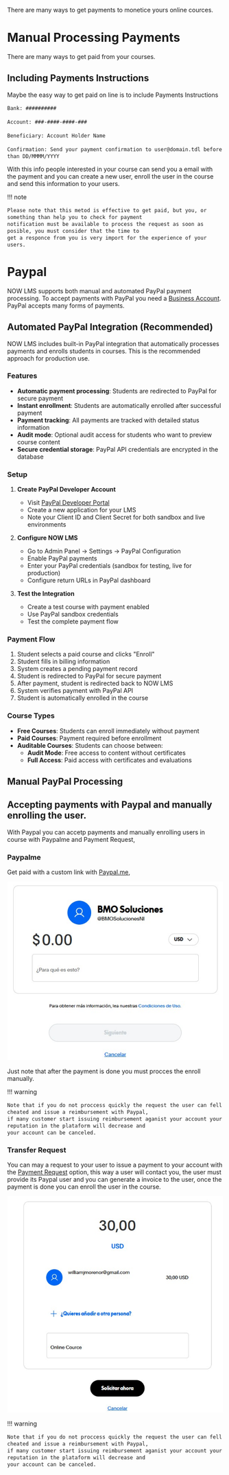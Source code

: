 There are many ways to get payments to monetice yours online cources.

# Manual Processing Payments

There are many ways to get paid from your courses.

## Including Payments Instructions

Maybe the easy way to get paid on line is to include Payments Instructions

    Bank: ##########

    Account: ###-####-####-###

    Beneficiary: Account Holder Name

    Confirmation: Send your payment confirmation to user@domain.tdl before than DD/MMMM/YYYY

With this info people interested in your course can send you a email with the payment and you can create a new user,
enroll the user in the course and send this information to your users.

!!! note

    Please note that this metod is effective to get paid, but you, or something than help you to check for payment
    notification must be available to process the request as soon as posible, you must consider that the time to
    get a responce from you is very import for the experience of your users.

# Paypal

NOW LMS supports both manual and automated PayPal payment processing. To accept payments with PayPal you need a [Business Account](https://www.paypal.com/es/bizsignup/entry). PayPal accepts many forms of payments.

## Automated PayPal Integration (Recommended)

NOW LMS includes built-in PayPal integration that automatically processes payments and enrolls students in courses. This is the recommended approach for production use.

### Features

- **Automatic payment processing**: Students are redirected to PayPal for secure payment
- **Instant enrollment**: Students are automatically enrolled after successful payment
- **Payment tracking**: All payments are tracked with detailed status information
- **Audit mode**: Optional audit access for students who want to preview course content
- **Secure credential storage**: PayPal API credentials are encrypted in the database

### Setup

1. **Create PayPal Developer Account**
    - Visit [PayPal Developer Portal](https://developer.paypal.com)
    - Create a new application for your LMS
    - Note your Client ID and Client Secret for both sandbox and live environments

2. **Configure NOW LMS**
    - Go to Admin Panel → Settings → PayPal Configuration
    - Enable PayPal payments
    - Enter your PayPal credentials (sandbox for testing, live for production)
    - Configure return URLs in PayPal dashboard

3. **Test the Integration**
    - Create a test course with payment enabled
    - Use PayPal sandbox credentials
    - Test the complete payment flow

### Payment Flow

1. Student selects a paid course and clicks "Enroll"
2. Student fills in billing information
3. System creates a pending payment record
4. Student is redirected to PayPal for secure payment
5. After payment, student is redirected back to NOW LMS
6. System verifies payment with PayPal API
7. Student is automatically enrolled in the course

### Course Types

- **Free Courses**: Students can enroll immediately without payment
- **Paid Courses**: Payment required before enrollment
- **Auditable Courses**: Students can choose between:
    - **Audit Mode**: Free access to content without certificates
    - **Full Access**: Paid access with certificates and evaluations

## Manual PayPal Processing

## Accepting payments with Paypal and manually enrolling the user.

With Paypal you can accetp payments and manually enrolling users in course with Paypalme and Payment Request,

### Paypalme

Get paid with a custom link with [Paypal.me](https://www.paypal.com/paypalme/my/landing),

![Paypal.me](images/paypalme.jpg)

Just note that after the payment is done you must procces the enroll manually.

!!! warning

    Note that if you do not proccess quickly the request the user can fell cheated and issue a reimbursement with Paypal,
    if many customer start issuing reimbursement aganist your account your reputation in the plataform will decrease and
    your account can be canceled.

### Transfer Request

You can may a request to your user to issue a payment to your account with the [Payment Request](https://www.paypal.com/myaccount/transfer/request/)
option, this way a user will contact you, the user must provide its Paypal user and you can generate a invoice to the user, once
the payment is done you can enroll the user in the course.

![Payment Request](images/paymentrequest.jpg)

!!! warning

    Note that if you do not proccess quickly the request the user can fell cheated and issue a reimbursement with Paypal,
    if many customer start issuing reimbursement aganist your account your reputation in the plataform will decrease and
    your account can be canceled.
